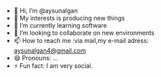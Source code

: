 - 👋 Hi, I’m @aysunalgan
- 👀 My interests is producing new things
- 🌱 I’m currently learning software
- 💞️ I’m looking to collaborate on new environments
- 📫 How to reach me :via mail,my e-mail adress: aysunalgan4@gmail.com
- 😄 Pronouns: ...
- ⚡ Fun fact: I am very social.

<!---
aysunalgan/aysunalgan is a ✨ special ✨ repository because its `README.md` (this file) appears on your GitHub profile.
You can click the Preview link to take a look at your changes.
--->
